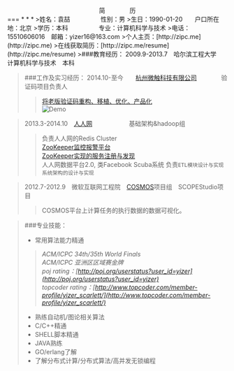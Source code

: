<center>简&emsp;&emsp;&emsp;&emsp;历</center>
===
* * *
>姓名：袁喆&emsp;&emsp;&emsp;&emsp;&emsp;性别：男   
>生日：1990-01-20&emsp;&emsp;户口所在地：北京   
>学历：本科&emsp;&emsp;&emsp;&emsp;&emsp;专业：计算机科学与技术   
>电话：15510606016&emsp;邮箱：yizer16@163.com   
>个人主页：[http://zipc.me](http://zipc.me)   
>在线获取简历：[http://zipc.me/resume](http://zipc.me/resume)
>###教育经历：
2009.9-2013.7&emsp;哈尔滨工程大学&emsp;计算机科学与技术&emsp;本科

>###工作及实习经历：
>2014.10-至今&emsp;&emsp;[杭州微触科技有限公司](http://www.touclick.com)&emsp;&emsp;&emsp;&emsp;验证码项目负责人
>>[将老版验证码重构、移植、优化、产品化](http://captcha.touclick.com/captcha)   
>>![Demo](http://captcha.touclick.com/captcha)

>2013.3-2014.10&emsp;[人人网](http://www.renren.com)&emsp;&emsp;&emsp;&emsp;&emsp;&emsp;基础架构&hadoop组   
>>负责人人网的Redis Cluster   
>>[ZooKeeper监控报警平台](https://github.com/ZheYuan/Mario)  
>>[ZooKeeper实现的服务注册与发现](https://github.com/ZheYuan/Zookeeper-Accessor)   
>>人人网数据平台2.0, 类Facebook Scuba系统 负责`ETL模块设计与实现` `系统架构的设计与实现`   

>2012.7-2012.9&emsp;微软互联网工程院&emsp;[COSMOS](http://blogs.msdn.com/b/seliot/archive/2010/11/05/cosmos-petabytes-perfectly-processed-perfunctorily.aspx)项目组&emsp;SCOPEStudio项目   
>>COSMOS平台上计算任务的执行数据的数据可视化。

>###专业技能：
> * 常用算法能力精通
>> *ACM/ICPC 34th/35th World Finals*   
>> *ACM/ICPC 亚洲区区域赛金牌*   
>> *poj rating：[http://poj.org/userstatus?user_id=yizer](http://poj.org/userstatus?user_id=yizer)*   
>> *topcoder rating：[http://www.topcoder.com/member-profile/yizer_scarlett/](http://www.topcoder.com/member-profile/yizer_scarlett/)*
> * 熟练自动机/图论相关算法
> * C/C++精通   
> * SHELL脚本精通   
> * JAVA熟练   
> * GO/erlang了解   
> * 了解分布式计算/分布式算法/高并发无锁编程
